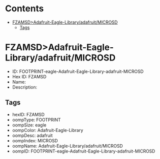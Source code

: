 



Contents
========

* [FZAMSD>Adafruit-Eagle-Library/adafruit/MICROSD](#fzamsdadafruit-eagle-libraryadafruitmicrosd)
	* [Tags](#tags)

# FZAMSD>Adafruit-Eagle-Library/adafruit/MICROSD

- ID: FOOTPRINT-eagle-Adafruit-Eagle-Library-adafruit-MICROSD
- Hex ID: FZAMSD
- Name: 
- Description: 

## Tags

- hexID: FZAMSD
- oompType: FOOTPRINT
- oompSize: eagle
- oompColor: Adafruit-Eagle-Library
- oompDesc: adafruit
- oompIndex: MICROSD
- oompName: Adafruit-Eagle-Library/adafruit/MICROSD
- oompID: FOOTPRINT-eagle-Adafruit-Eagle-Library-adafruit-MICROSD
